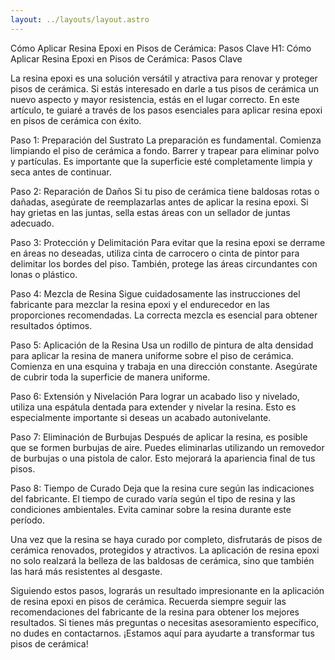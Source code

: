 ```yaml
---
layout: ../layouts/layout.astro
---
```


Cómo Aplicar Resina Epoxi en Pisos de Cerámica: Pasos Clave
H1: Cómo Aplicar Resina Epoxi en Pisos de Cerámica: Pasos Clave

La resina epoxi es una solución versátil y atractiva para renovar y proteger pisos de cerámica. Si estás interesado en darle a tus pisos de cerámica un nuevo aspecto y mayor resistencia, estás en el lugar correcto. En este artículo, te guiaré a través de los pasos esenciales para aplicar resina epoxi en pisos de cerámica con éxito.

Paso 1: Preparación del Sustrato
La preparación es fundamental. Comienza limpiando el piso de cerámica a fondo. Barrer y trapear para eliminar polvo y partículas. Es importante que la superficie esté completamente limpia y seca antes de continuar.

Paso 2: Reparación de Daños
Si tu piso de cerámica tiene baldosas rotas o dañadas, asegúrate de reemplazarlas antes de aplicar la resina epoxi. Si hay grietas en las juntas, sella estas áreas con un sellador de juntas adecuado.

Paso 3: Protección y Delimitación
Para evitar que la resina epoxi se derrame en áreas no deseadas, utiliza cinta de carrocero o cinta de pintor para delimitar los bordes del piso. También, protege las áreas circundantes con lonas o plástico.

Paso 4: Mezcla de Resina
Sigue cuidadosamente las instrucciones del fabricante para mezclar la resina epoxi y el endurecedor en las proporciones recomendadas. La correcta mezcla es esencial para obtener resultados óptimos.

Paso 5: Aplicación de la Resina
Usa un rodillo de pintura de alta densidad para aplicar la resina de manera uniforme sobre el piso de cerámica. Comienza en una esquina y trabaja en una dirección constante. Asegúrate de cubrir toda la superficie de manera uniforme.

Paso 6: Extensión y Nivelación
Para lograr un acabado liso y nivelado, utiliza una espátula dentada para extender y nivelar la resina. Esto es especialmente importante si deseas un acabado autonivelante.

Paso 7: Eliminación de Burbujas
Después de aplicar la resina, es posible que se formen burbujas de aire. Puedes eliminarlas utilizando un removedor de burbujas o una pistola de calor. Esto mejorará la apariencia final de tus pisos.

Paso 8: Tiempo de Curado
Deja que la resina cure según las indicaciones del fabricante. El tiempo de curado varía según el tipo de resina y las condiciones ambientales. Evita caminar sobre la resina durante este período.

Una vez que la resina se haya curado por completo, disfrutarás de pisos de cerámica renovados, protegidos y atractivos. La aplicación de resina epoxi no solo realzará la belleza de las baldosas de cerámica, sino que también las hará más resistentes al desgaste.

Siguiendo estos pasos, lograrás un resultado impresionante en la aplicación de resina epoxi en pisos de cerámica. Recuerda siempre seguir las recomendaciones del fabricante de la resina para obtener los mejores resultados. Si tienes más preguntas o necesitas asesoramiento específico, no dudes en contactarnos. ¡Estamos aquí para ayudarte a transformar tus pisos de cerámica!
